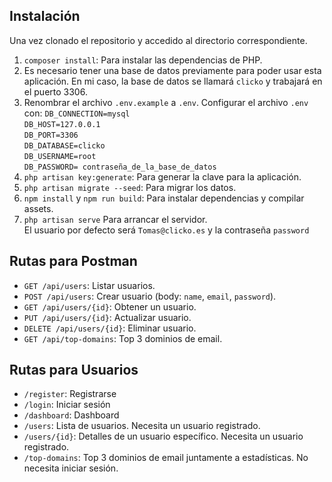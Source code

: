 ## Instalación
Una vez clonado el repositorio y accedido al directorio correspondiente.
1. `composer install`: Para instalar las dependencias de PHP. 
2. Es necesario tener una base de datos previamente para poder usar esta aplicación. En mi caso, la base de datos se llamará `clicko` y trabajará en el puerto 3306.
3. Renombrar el archivo `.env.example` a `.env`. Configurar el archivo `.env` con: 
`DB_CONNECTION=mysql` \
`DB_HOST=127.0.0.1`\
`DB_PORT=3306`\
`DB_DATABASE=clicko`\
`DB_USERNAME=root`\
`DB_PASSWORD= contraseña_de_la_base_de_datos`
4. `php artisan key:generate`: Para generar la clave para la aplicación.
5. `php artisan migrate --seed`: Para migrar los datos.
6. `npm install` y `npm run build`: Para instalar dependencias y compilar assets.
7. `php artisan serve` Para arrancar el servidor.\
El usuario por defecto será `Tomas@clicko.es` y la contraseña `password`

## Rutas para Postman
- `GET /api/users`: Listar usuarios.
- `POST /api/users`: Crear usuario (body: `name`, `email`, `password`).
- `GET /api/users/{id}`: Obtener un usuario.
- `PUT /api/users/{id}`: Actualizar usuario.
- `DELETE /api/users/{id}`: Eliminar usuario.
- `GET /api/top-domains`: Top 3 dominios de email.

## Rutas para Usuarios
- `/register`: Registrarse
- `/login`:  Iniciar sesión
- `/dashboard`: Dashboard
- `/users`: Lista de usuarios. Necesita un usuario registrado.
- `/users/{id}`: Detalles de un usuario específico. Necesita un usuario registrado.
- `/top-domains`: Top 3 dominios de email juntamente a estadísticas. No necesita iniciar sesión.
